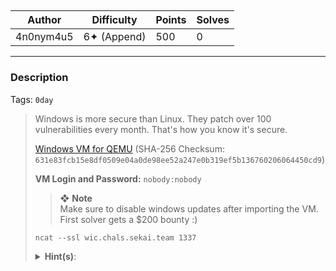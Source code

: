 ##

| Author    | Difficulty  | Points | Solves |
| --------- | ----------- | ------ | ------ |
| 4n0nym4u5 | 6✦ (Append) | 500    | 0      |

---

### Description

Tags: `0day`

<blockquote>

Windows is more secure than Linux. They patch over 100 vulnerabilities every month. That's how you know it's secure.

[Windows VM for QEMU](https://storage.googleapis.com/sekaictf2025/5dade63f53cb21d2c725d8a8062e6345/WinPwn-dist.qcow2.xz) (SHA-256 Checksum: `631e83fcb15e8df0509e04a0de98ee52a247e0b319ef5b136760206064450cd9`)

**VM Login and Password:** `nobody:nobody`

> ❖ **Note**  
> Make sure to disable windows updates after importing the VM.  
> First solver gets a $200 bounty :)

`ncat --ssl wic.chals.sekai.team 1337`

<details closed>
<summary><b>Hint(s)</b>:</summary>

1. Hint 1: <https://x.com/ArjunGU2/status/1956964371202035940>

</details>
</blockquote>
